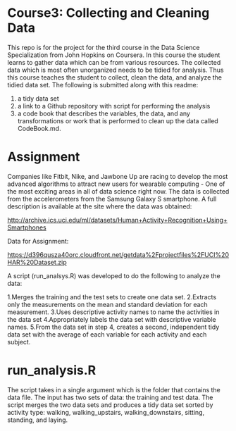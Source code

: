 # Course3: Collecting and Cleaning Data

This repo is for the project for the third course in the Data Science Specialization from John Hopkins on Coursera. In this course the student learns to gather data which can be from various resources. The collected data which is most often unorganized needs to be tidied for analysis. Thus this course teaches the student to collect, clean the data, and analyze the tidied data set. The following is submitted along with this readme:

1) a tidy data set 
2) a link to a Github repository with script for performing the analysis 
3) a code book that describes the variables, the data, and any transformations or work that is performed to clean up the data called CodeBook.md.

# Assignment
Companies like Fitbit, Nike, and Jawbone Up are racing to develop the most advanced algorithms to attract new users for wearable computing - One of the most exciting areas in all of data science right now. The data is collected from the accelerometers from the Samsung Galaxy S smartphone. A full description is available at the site where the data was obtained:

http://archive.ics.uci.edu/ml/datasets/Human+Activity+Recognition+Using+Smartphones

Data for Assignment:

https://d396qusza40orc.cloudfront.net/getdata%2Fprojectfiles%2FUCI%20HAR%20Dataset.zip

A script (run_analsys.R) was developed to do the following to analyze the data:

1.Merges the training and the test sets to create one data set.
2.Extracts only the measurements on the mean and standard deviation for each measurement.
3.Uses descriptive activity names to name the activities in the data set
4.Appropriately labels the data set with descriptive variable names.
5.From the data set in step 4, creates a second, independent tidy data set with the average of each variable for each activity and each subject.

# run_analysis.R
The script takes in a single argument which is the folder that contains the data file. The input has two sets of data: the training and test data. The script merges the two data sets and produces a tidy data set sorted by activity type: walking, walking_upstairs, walking_downstairs, sitting, standing, and laying.
